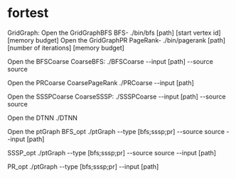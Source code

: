 # fortest

GridGraph:
Open the GridGraphBFS
BFS-
./bin/bfs [path] [start vertex id] [memory budget]
Open the GridGraphPR
PageRank-
./bin/pagerank [path] [number of iterations] [memory budget]

Open the BFSCoarse
CoarseBFS:
./BFSCoarse --input [path] --source source

Open the PRCoarse
CoarsePageRank
./PRCoarse --input [path]

Open the SSSPCoarse
CoarseSSSP:
./SSSPCoarse --input [path] --source source

Open the DTNN
./DTNN


Open the ptGraph
BFS_opt
./ptGraph --type [bfs;sssp;pr] --source source --input [path]

SSSP_opt
./ptGraph --type [bfs;sssp;pr] --source source --input [path]

PR_opt
./ptGraph --type [bfs;sssp;pr] --input [path]
